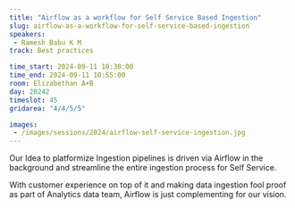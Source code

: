 ```yaml
---
title: "Airflow as a workflow for Self Service Based Ingestion"
slug: airflow-as-a-workflow-for-self-service-based-ingestion
speakers:
 - Ramesh Babu K M
track: Best practices

time_start: 2024-09-11 10:30:00
time_end: 2024-09-11 10:55:00
room: Elizabethan A+B
day: 20242
timeslot: 45
gridarea: "4/4/5/5"

images: 
 - /images/sessions/2024/airflow-self-service-ingestion.jpg
---
```


Our Idea to platformize Ingestion pipelines is driven via Airflow in the background and streamline the entire ingestion process for Self Service.
 
 With customer experience on top of it and making data ingestion fool proof as part of Analytics data team, Airflow is just complementing for our vision.